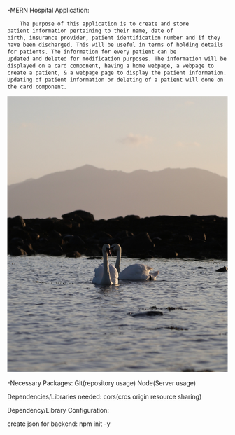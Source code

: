 -MERN Hospital Application: 

        The purpose of this application is to create and store 
    patient information pertaining to their name, date of 
    birth, insurance provider, patient identification number and if they have been discharged. This will be useful in terms of holding details for patients. The information for every patient can be 
    updated and deleted for modification purposes. The information will be displayed on a card component, having a home webpage, a webpage to create a patient, & a webpage page to display the patient information. Updating of patient information or deleting of a patient will done on the card component. 
![First Stage](pexels-alasdair-braxton-4496574.jpg)


-Necessary Packages:
    Git(repository usage)
    Node(Server usage)



Dependencies/Libraries needed:
    cors(cros origin resource sharing)




Dependency/Library Configuration: 

create json for backend: npm init -y
